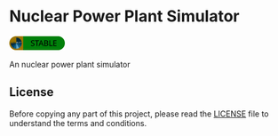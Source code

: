 # Nuclear Power Plant Simulator

[<img alt="Status" src="https://raw.githubusercontent.com/Orbinuity/.github/main/status/stable.png" width="100" height="25">](https://orbinuity.github.io/statusIcons.html)

An nuclear power plant simulator

## License

Before copying any part of this project, please read the [LICENSE](./LICENSE) file to understand the terms and conditions.